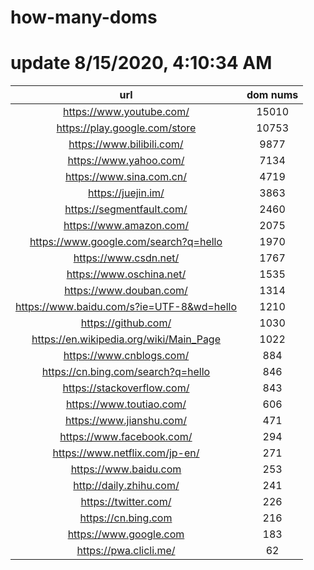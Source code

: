# how-many-doms

# update 8/15/2020, 4:10:34 AM

url | dom nums
:-: | :-:
https://www.youtube.com/ | 15010
https://play.google.com/store | 10753
https://www.bilibili.com/ | 9877
https://www.yahoo.com/ | 7134
https://www.sina.com.cn/ | 4719
https://juejin.im/ | 3863
https://segmentfault.com/ | 2460
https://www.amazon.com/ | 2075
https://www.google.com/search?q=hello | 1970
https://www.csdn.net/ | 1767
https://www.oschina.net/ | 1535
https://www.douban.com/ | 1314
https://www.baidu.com/s?ie=UTF-8&wd=hello | 1210
https://github.com/ | 1030
https://en.wikipedia.org/wiki/Main_Page | 1022
https://www.cnblogs.com/ | 884
https://cn.bing.com/search?q=hello | 846
https://stackoverflow.com/ | 843
https://www.toutiao.com/ | 606
https://www.jianshu.com/ | 471
https://www.facebook.com/ | 294
https://www.netflix.com/jp-en/ | 271
https://www.baidu.com | 253
http://daily.zhihu.com/ | 241
https://twitter.com/ | 226
https://cn.bing.com | 216
https://www.google.com | 183
https://pwa.clicli.me/ | 62
